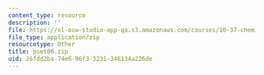 ```yaml
---
content_type: resource
description: ''
file: https://ol-ocw-studio-app-qa.s3.amazonaws.com/courses/10-37-chemical-and-biological-reaction-engineering-spring-2007/26fdd2ba74e696f33231346134a226de_pset06.zip
file_type: application/zip
resourcetype: Other
title: pset06.zip
uid: 26fdd2ba-74e6-96f3-3231-346134a226de
---
```

